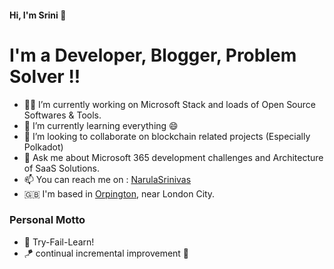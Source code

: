 #### Hi, I'm Srini 👋

# I'm a Developer, Blogger, Problem Solver !!

- 👨‍💻 I’m currently working on Microsoft Stack and loads of Open Source Softwares & Tools.
- 🌱 I’m currently learning everything 😄
- 👯 I’m looking to collaborate on blockchain related projects (Especially Polkadot)
- 💬 Ask me about Microsoft 365 development challenges and Architecture of SaaS Solutions.
- 📫 You can reach me on : [NarulaSrinivas](https://twitter.com/NarulaSrinivas )
- 🇬🇧 I'm based in [Orpington](https://en.wikipedia.org/wiki/Orpington), near London City.

### Personal Motto
- 📖 Try-Fail-Learn!
- 🪁 continual incremental improvement 🤩
